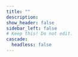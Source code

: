 ```yaml
---
title: ""
description: 
show_header: false
sidebar_left: false
# Keep this! Do not edit.
cascade:
  headless: false
---
```



